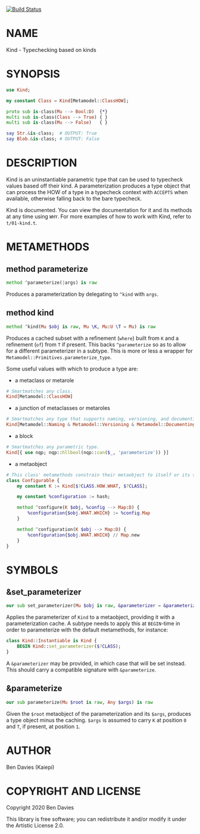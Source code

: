 [![Build Status](https://travis-ci.com/Kaiepi/p6-Kind.svg?branch=master)](https://travis-ci.com/Kaiepi/p6-Kind)

NAME
====

Kind - Typechecking based on kinds

SYNOPSIS
========

```raku
use Kind;

my constant Class = Kind[Metamodel::ClassHOW];

proto sub is-class(Mu --> Bool:D)  {*}
multi sub is-class(Class --> True) { }
multi sub is-class(Mu --> False)   { }

say Str.&is-class;  # OUTPUT: True
say Blob.&is-class; # OUTPUT: False
```

DESCRIPTION
===========

Kind is an uninstantiable parametric type that can be used to typecheck values based off their kind. A parameterization produces a type object that can process the HOW of a type in a typecheck context with `ACCEPTS` when available, otherwise falling back to the bare typecheck.

Kind is documented. You can view the documentation for it and its methods at any time using `WHY`. For more examples of how to work with Kind, refer to `t/01-kind.t`.

METAMETHODS
===========

method parameterize
-------------------

```raku
method ^parameterize(|args) is raw
```

Produces a parameterization by delegating to `^kind` with `args`.

method kind
-----------

```raku
method ^kind(Mu $obj is raw, Mu \K, Mu:U \T = Mu) is raw
```

Produces a cached subset with a refinement (`where`) built from `K` and a refinement (`of`) from `T` if present. This backs `^parameterize` so as to allow for a different parameterizer in a subtype. This is more or less a wrapper for `Metamodel::Primitives.parameterize_type`.

Some useful values with which to produce a type are:

  * a metaclass or metarole

```raku
# Smartmatches any class.
Kind[Metamodel::ClassHOW]
```

  * a junction of metaclasses or metaroles

```raku
# Smartmatches any type that supports naming, versioning, and documenting.
Kind[Metamodel::Naming & Metamodel::Versioning & Metamodel::Documenting]
```

  * a block

```raku
# Smartmatches any parametric type.
Kind[{ use nqp; nqp::hllbool(nqp::can($_, 'parameterize')) }]
```

  * a metaobject

```raku
# This class' metamethods constrain their metaobject to itself or its subtypes.
class Configurable {
    my constant K := Kind[$?CLASS.HOW.WHAT, $?CLASS];

    my constant %configuration := hash;

    method ^configure(K $obj, %config --> Map:D) {
        %configuration{$obj.WHAT.WHICH} := %config.Map
    }

    method ^configuration(K $obj --> Map:D) {
        %configuration{$obj.WHAT.WHICH} // Map.new
    }
}
```

SYMBOLS
=======

&set_parameterizer
------------------

```raku
our sub set_parameterizer(Mu $obj is raw, &parameterizer = &parameterize --> Nil)
```

Applies the parameterizer of `Kind` to a metaobject, providing it with a parameterization cache. A subtype needs to apply this at `BEGIN`-time in order to parameterize with the default metamethods, for instance:

```raku
class Kind::Instantiable is Kind {
    BEGIN Kind::set_parameterizer($?CLASS);
}
```

A `&parameterizer` may be provided, in which case that will be set instead. This should carry a compatible signature with `&parameterize`.

&parameterize
-------------

```raku
our sub parameterize(Mu $root is raw, Any $args) is raw
```

Given the `$root` metaobject of the parameterization and its `$args`, produces a type object minus the caching. `$args` is assumed to carry `K` at position `0` and `T`, if present, at position `1`.

AUTHOR
======

Ben Davies (Kaiepi)

COPYRIGHT AND LICENSE
=====================

Copyright 2020 Ben Davies

This library is free software; you can redistribute it and/or modify it under the Artistic License 2.0.

